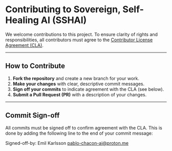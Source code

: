 # Contributing to Sovereign, Self-Healing AI (SSHAI)

We welcome contributions to this project. To ensure clarity of rights and responsibilities, all contributors must agree to the [Contributor License Agreement (CLA)](CLA.md).

---

## How to Contribute

1. **Fork the repository** and create a new branch for your work.  
2. **Make your changes** with clear, descriptive commit messages.  
3. **Sign off your commits** to indicate agreement with the CLA (see below).  
4. **Submit a Pull Request (PR)** with a description of your changes.  

---

## Commit Sign-off

All commits must be signed off to confirm agreement with the CLA. This is done by adding the following line to the end of your commit message:

Signed-off-by: Emil Karlsson pablo-chacon-ai@proton.me
